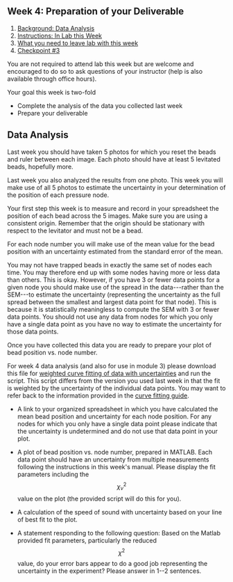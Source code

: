 ## Week 4: Preparation of your Deliverable

1. [Background: Data Analysis](#background-reading-for-data-analysis)
2. [Instructions: In Lab this Week](#instructions-for-in-lab-this-week)
3. [What you need to leave lab with this week](#what-you-need-to-leave-lab-with-this-week)
3. [Checkpoint #3](#checkpoint-#3)

You are not required to attend lab this week but are welcome and encouraged to do so to ask questions of your instructor (help is also available through office hours).

Your goal this week is two-fold

+ Complete the analysis of the data you collected last week
+ Prepare your deliverable

## Data Analysis


Last week you should have taken 5 photos for which you reset the beads and ruler between each image. Each photo should have at least 5 levitated beads, hopefully more.

Last week you also analyzed the results from one photo. This week you will make use of all 5 photos to estimate the uncertainty in your determination of the position of each pressure node.

Your first step this week is to measure and record in your spreadsheet the position of each bead across the 5 images. Make sure you are using a consistent origin. Remember that the origin should be stationary with respect to the levitator and must not be a bead.

For each node number you will make use of the mean value for the bead position with an uncertainty estimated from the standard error of the mean.

You may not have trapped beads in exactly the same set of nodes each time. You may therefore end up with some nodes having more or less data than others. This is okay. However, if you have 3 or fewer data points for a given node you should make use of the spread in the data---rather than the SEM---to estimate the uncertainty (representing the uncertainty as the full spread between the smallest and largest data point for that node). This is because it is statistically meaningless to compute the SEM with 3 or fewer data points. You should not use any data from nodes for which you only have a single data point as you have no way to estimate the uncertainty for those data points.

Once you have collected this data you are ready to prepare your plot of bead position vs. node number. 

For week 4 data analysis (and also for use in module 3) please download this file for [weighted curve fitting of data with uncertainties](curve_fitting.m) and run the script. This script differs from the version you used last week in that the fit is weighted by the uncertainty of the individual data points. You may want to refer back to the information provided in the [curve fitting guide](curve_fitting).

+ A link to your organized spreadsheet in which you have calculated the mean bead position and uncertainty for each node position. For any nodes for which you only have a single data point please indicate that the uncertainty is undetermined and do not use that data point in your plot. 

+ A plot of bead position vs. node number, prepared in MATLAB. Each data point should have an uncertainty from multiple measurements following the instructions in this week's manual. Please display the fit parameters including the $$\chi_\nu^2$$ value on the plot (the provided script will do this for you).

+ A calculation of the speed of sound with uncertainty based on your line of best fit to the plot.

+ A statement responding to the following question: Based on the Matlab provided fit parameters, particularly the reduced $$\chi^2$$ value, do your error bars appear to do a good job representing the uncertainty in the experiment? Please answer in 1--2 sentences.

